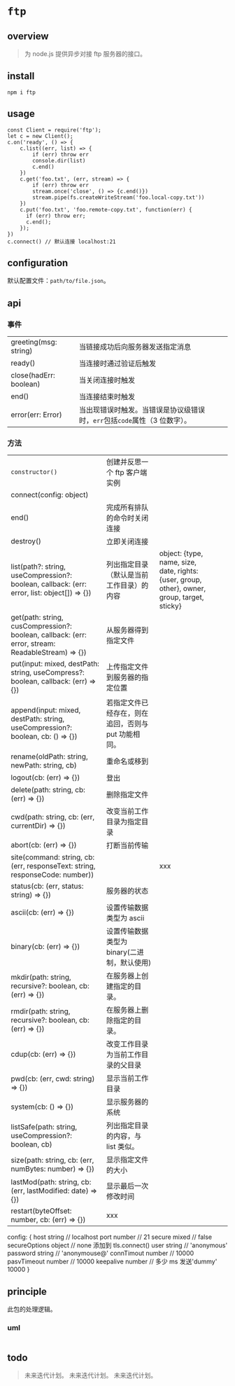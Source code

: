 # `ftp`

## overview

> 为 node.js 提供异步对接 ftp 服务器的接口。

## install

`npm i ftp`

## usage

```
const Client = require('ftp');
let c = new Client();
c.on('ready', () => {
    c.list((err, list) => {
        if (err) throw err
        console.dir(list)
        c.end()
    })
    c.get('foo.txt', (err, stream) => {
        if (err) throw err
        stream.once('close', () => {c.end()})
        stream.pipe(fs.createWriteStream('foo.local-copy.txt'))
    })
    c.put('foo.txt', 'foo.remote-copy.txt', function(err) {
      if (err) throw err;
      c.end();
    });
})
c.connect() // 默认连接 localhost:21
```

## configuration

默认配置文件：`path/to/file.json`。

## api

### 事件

|                        |                                                                           |     |     |
| ---------------------- | ------------------------------------------------------------------------- | --- | --- |
| greeting(msg: string)  | 当链接成功后向服务器发送指定消息                                          |     |     |
| ready()                | 当连接时通过验证后触发                                                    |     |     |
| close(hadErr: boolean) | 当关闭连接时触发                                                          |     |     |
| end()                  | 当连接结束时触发                                                          |     |     |
| error(err: Error)      | 当出现错误时触发。当错误是协议级错误时，`err`包括`code`属性（3 位数字）。 |     |     |

### 方法

|                                                                                                   |                                                     |                                                                                              |     |     |
| ------------------------------------------------------------------------------------------------- | --------------------------------------------------- | -------------------------------------------------------------------------------------------- | --- | --- |
| `constructor()`                                                                                   | 创建并反思一个 ftp 客户端实例                       |                                                                                              |     |     |
| connect(config: object)                                                                           |                                                     |                                                                                              |     |     |
| end()                                                                                             | 完成所有排队的命令时关闭连接                        |                                                                                              |     |     |
| destroy()                                                                                         | 立即关闭连接                                        |                                                                                              |     |     |
| list(path?: string, useCompression?: boolean, callback: (err: error, list: object[]) => {})       | 列出指定目录（默认是当前工作目录）的内容            | object: {type, name, size, date, rights: {user, group, other}, owner, group, target, sticky} |     |     |
| get(path: string, cusCompression?: boolean, callback: (err: error, stream: ReadableStream) => {}) | 从服务器得到指定文件                                |                                                                                              |     |     |
| put(input: mixed, destPath: string, useCompress?: boolean, callback: (err) => {})                 | 上传指定文件到服务器的指定位置                      |                                                                                              |     |     |
| append(input: mixed, destPath: string, useCompression?: boolean, cb: () => {})                    | 若指定文件已经存在，则在追回，否则与 put 功能相同。 |                                                                                              |     |     |
| rename(oldPath: string, newPath: string, cb)                                                      | 重命名或移到                                        |                                                                                              |     |     |
| logout(cb: (err) => {})                                                                           | 登出                                                |                                                                                              |     |     |
| delete(path: string, cb: (err) => {})                                                             | 删除指定文件                                        |                                                                                              |     |     |
| cwd(path: string, cb: (err, currentDir) => {})                                                    | 改变当前工作目录为指定目录                          |                                                                                              |     |     |
| abort(cb: (err) => {})                                                                            | 打断当前传输                                        |                                                                                              |     |     |
| site(command: string, cb: (err, responseText: string, responseCode: number))                      |                                                     | xxx                                                                                          |     |     |
| status(cb: (err, status: string) => {})                                                           | 服务器的状态                                        |                                                                                              |     |     |
| ascii(cb: (err) => {})                                                                            | 设置传输数据类型为 ascii                            |                                                                                              |     |     |
| binary(cb: (err) => {})                                                                           | 设置传输数据类型为 binary(二进制，默认使用)         |                                                                                              |     |     |
| mkdir(path: string, recursive?: boolean, cb: (err) => {})                                         | 在服务器上创建指定的目录。                          |                                                                                              |     |     |
| rmdir(path: string, recursive?: boolean, cb: (err) => {})                                         | 在服务器上删除指定的目录。                          |                                                                                              |     |     |
| cdup(cb: (err) => {})                                                                             | 改变工作目录为当前工作目录的父目录                  |                                                                                              |     |     |
| pwd(cb: (err, cwd: string) => {})                                                                 | 显示当前工作目录                                    |                                                                                              |     |     |
| system(cb: () => {})                                                                              | 显示服务器的系统                                    |                                                                                              |     |     |
| listSafe(path: string, useCompression?: boolean, cb)                                              | 列出指定目录的内容，与 list 类似。                  |                                                                                              |     |     |
| size(path: string, cb: (err, numBytes: number) => {})                                             | 显示指定文件的大小                                  |                                                                                              |     |     |
| lastMod(path: string, cb: (err, lastModified: date) => {})                                        | 显示最后一次修改时间                                |                                                                                              |     |     |
| restart(byteOffset: number, cb: (err) => {})                                                      | xxx                                                 |                                                                                              |     |     |

config: {
host string // localhost
port number // 21
secure mixed // false
secureOptions object // none 添加到 tls.connect()
user string // 'anonymous'
password string // 'anonymouse@'
connTimout number // 10000
pasvTimeout number // 10000
keepalive number // 多少 ms 发送'dummy' 10000
}

## principle

此包的处理逻辑。

### uml

```

```

## todo

> 未来迭代计划。
> 未来迭代计划。
> 未来迭代计划。
